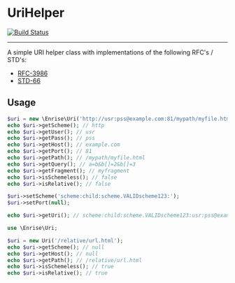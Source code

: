 # UriHelper

[![Build Status](https://travis-ci.org/enrise/urihelper.svg)](https://travis-ci.org/enrise/urihelper)

---

A simple URI helper class with implementations of the following RFC's / STD's:
- [RFC-3986](https://tools.ietf.org/html/rfc3986)
- [STD-66](http://tools.ietf.org/html/std66)

## Usage

```php
$uri = new \Enrise\Uri('http://usr:pss@example.com:81/mypath/myfile.html?a=b&b[]=2&b[]=3#myfragment');
echo $uri->getScheme(); // http
echo $uri->getUser(); // usr
echo $uri->getPass(); // pss
echo $uri->getHost(); // example.com
echo $uri->getPort(); // 81
echo $uri->getPath(); // /mypath/myfile.html
echo $uri->getQuery(); // a=b&b[]=2&b[]=3
echo $uri->getFragment(); // myfragment
echo $uri->isSchemeless(); // false
echo $uri->isRelative(); // false

$uri->setScheme('scheme:child:scheme.VALIDscheme123:');
$uri->setPort(null);

echo $uri->getUri(); // scheme:child:scheme.VALIDscheme123:usr:pss@example.com/mypath/myfile.html?a=b&b[]=2&b[]=3#myfragment
```


```php
use \Enrise\Uri;

$uri = new Uri('/relative/url.html');
echo $uri->getScheme(); // null
echo $uri->getHost(); // null
echo $uri->getPath(); // /relative/url.html
echo $uri->isSchemeless(); // true
echo $uri->isRelative(); // true
```




